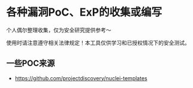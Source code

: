 # 各种漏洞PoC、ExP的收集或编写

个人偶尔整理收集，仅为安全研究提供参考～

使用时请注意遵守相关法律规定！本工具仅供学习和已授权情况下的安全测试。
## 一些POC来源
- https://github.com/projectdiscovery/nuclei-templates
